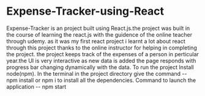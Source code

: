 # Expense-Tracker-using-React
Expense-Tracker is an project built using React.js.the project was built in the course of learning the react.js with the guidence of the  online teacher through udemy.
as it was my first react project i learnt a lot about react through this project thanks to the online instructor for helping in completing the project. 
the project keeps track of the expenses of a person in perticular year.the UI is very interactive as new data is added the page responds with progress bar changing 
dynamically with the data.
To run the project Install node(npm).
In the terminal in the project directory give the command -- npm install or npm i to install all the dependencies.
Command to launch the application -- npm start

